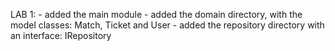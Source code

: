 LAB 1:
    - added the main module
    - added the domain directory, with the model classes: Match, Ticket and User
    - added the repository directory with an interface: IRepository